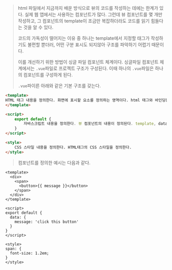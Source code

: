 > html 파일에서 지금까지 배운 방식으로 뷰의 코드를 작성하는 데에는 한계가 있다. 실제 웹 앱에서는 사용하는 컴포넌트가 많다. 그런데 뷰 컴포넌트를 몇 개만 작성하고, 그 컴포넌트의 template이 조금만 복잡하더라도 코드를 읽기 힘들다는 것을 알 수 있다.
>
> 코드의 가독성이 떨어지는 이유 중 하나는 template에서 지정할 태그가 작성하기도 불편할 뿐더러, 어떤 구분 표시도 되지않아 구조를 파악하기 어렵기 때문이다.
>
> 이를 개선하기 위한 방법이 싱글 파일 컴포넌트 체계이다. 싱글파일 컴포넌트 체계에서는 `.vue`파일로 프로젝트 구조가 구성된다. 이때 하나의 `.vue`파일은 하나의 컴포넌트를 구성하게 된다.
>
> `.vue`파이른 아래와 같은 기본 구조를 갖는다.

```html
<template>
HTML 태그 내용을 정의한다. 화면에 표시할 요소를 정의하는 영역이다. html 태그와 바인딩된 뷰 데이터가 정의된다.
</template>

<script>
    export default {
        자바스크립트 내용을 정의한다. 뷰 컴포넌트의 내용이 정의된다. template, data, methods 등이 정의된다.
    }
</script>

<style>
	CSS 스타일 내용을 정의한다. HTML태그의 CSS 스타일을 정의한다.
</style>
```



> 컴포넌트를 정의한 예시는 다음과 같다.

```vue
<template>
  <div>
    <span>
      <button>{{ message }}</button>
    </span>
  </div>
</template>

<script>
export default {
  data: {
    message: 'click this button'
  }
}
</script>

<style>
span: {
  font-size: 1.2em;
}
</style>
```

